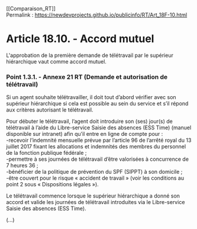[[Comparaison_RT]]  
Permalink : https://newdevprojects.github.io/publicinfo/RT/Art_18F-10.html

# Article 18.10. - Accord mutuel

L'approbation de la première demande de télétravail par le supérieur hiérarchique vaut comme accord mutuel.

### Point 1.3.1. - Annexe 21 RT (Demande et autorisation de télétravail)

Si un agent souhaite télétravailler, il doit tout d’abord vérifier avec son supérieur hiérarchique si cela est possible au sein du service et s’il répond aux critères autorisant le télétravail.  

Pour débuter le télétravail, l’agent doit introduire son (ses) jour(s) de télétravail à l’aide du Libre-service Saisie des absences (ESS Time) (manuel disponible sur intranet) afin qu’il entre en ligne de compte pour :  
-recevoir l’indemnité mensuelle prévue par l’article 96 de l’arrêté royal du 13 juillet 2017 fixant les allocations et indemnités des membres du personnel de la fonction publique fédérale ;  
-permettre à ses journées de télétravail d’être valorisées à concurrence de 7 heures 36 ;  
-bénéficier de la politique de prévention du SPF (SIPPT) à son domicile ;  
-être couvert pour le risque « accident de travail » (voir les conditions au point 2 sous « Dispositions légales »). 

Le télétravail commence lorsque le supérieur hiérarchique a donné son accord et valide les journées de télétravail introduites via le Libre-service Saisie des absences (ESS Time). 

(...)
